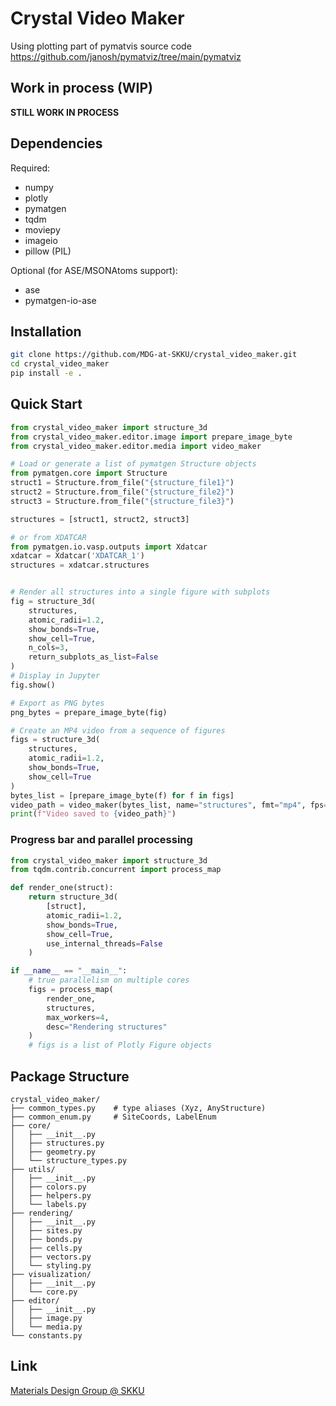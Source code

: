 # Crystal Video Maker

Using plotting part of pymatvis source code
https://github.com/janosh/pymatviz/tree/main/pymatviz


## Work in process (WIP)
**STILL WORK IN PROCESS**

## Dependencies

Required:

- numpy
- plotly
- pymatgen
- tqdm
- moviepy
- imageio
- pillow (PIL)

Optional (for ASE/MSONAtoms support):

- ase
- pymatgen-io-ase


## Installation

```bash
git clone https://github.com/MDG-at-SKKU/crystal_video_maker.git
cd crystal_video_maker
pip install -e .
```


## Quick Start

```python
from crystal_video_maker import structure_3d
from crystal_video_maker.editor.image import prepare_image_byte
from crystal_video_maker.editor.media import video_maker

# Load or generate a list of pymatgen Structure objects
from pymatgen.core import Structure
struct1 = Structure.from_file("{structure_file1}")
struct2 = Structure.from_file("{structure_file2}")
struct3 = Structure.from_file("{structure_file3}")

structures = [struct1, struct2, struct3]

# or from XDATCAR
from pymatgen.io.vasp.outputs import Xdatcar
xdatcar = Xdatcar('XDATCAR_1')
structures = xdatcar.structures


# Render all structures into a single figure with subplots
fig = structure_3d(
    structures,
    atomic_radii=1.2,
    show_bonds=True,
    show_cell=True,
    n_cols=3,
    return_subplots_as_list=False
)
# Display in Jupyter
fig.show()

# Export as PNG bytes
png_bytes = prepare_image_byte(fig)

# Create an MP4 video from a sequence of figures
figs = structure_3d(
    structures,
    atomic_radii=1.2,
    show_bonds=True,
    show_cell=True
)
bytes_list = [prepare_image_byte(f) for f in figs]
video_path = video_maker(bytes_list, name="structures", fmt="mp4", fps=2)
print(f"Video saved to {video_path}")
```

### Progress bar and parallel processing

```python
from crystal_video_maker import structure_3d
from tqdm.contrib.concurrent import process_map

def render_one(struct):
    return structure_3d(
        [struct],
        atomic_radii=1.2,
        show_bonds=True,
        show_cell=True,
        use_internal_threads=False
    )

if __name__ == "__main__":
    # true parallelism on multiple cores
    figs = process_map(
        render_one,
        structures,
        max_workers=4,
        desc="Rendering structures"
    )
    # figs is a list of Plotly Figure objects
```


## Package Structure

```
crystal_video_maker/
├── common_types.py    # type aliases (Xyz, AnyStructure)
├── common_enum.py     # SiteCoords, LabelEnum
├── core/
│   ├── __init__.py
│   ├── structures.py
│   ├── geometry.py
│   └── structure_types.py
├── utils/
│   ├── __init__.py
│   ├── colors.py
│   ├── helpers.py
│   └── labels.py
├── rendering/
│   ├── __init__.py
│   ├── sites.py
│   ├── bonds.py
│   ├── cells.py
│   ├── vectors.py
│   └── styling.py
├── visualization/
│   ├── __init__.py
│   └── core.py
├── editor/
│   ├── __init__.py
│   ├── image.py
│   └── media.py
└── constants.py
```


## Link
[Materials Design Group @ SKKU](https://sites.google.com/site/jsparkphys/home)